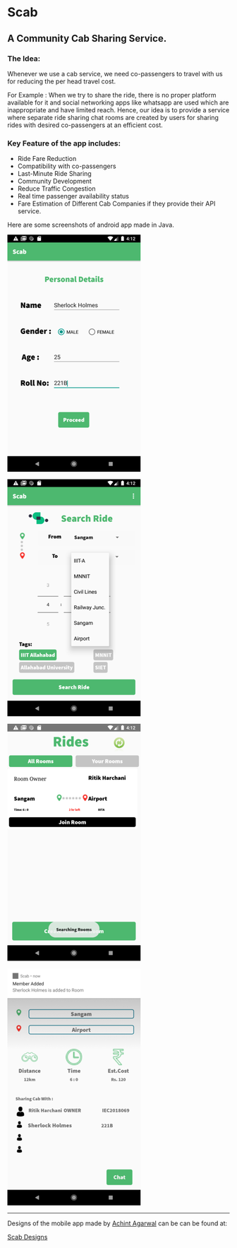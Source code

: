 # Scab

## A Community Cab Sharing Service.

### The Idea:

Whenever we use a cab service, we need co-passengers to travel with us for reducing the per head travel cost.

For Example : When we try to share the ride, there is no proper platform available for it and social networking apps like whatsapp are used which are inappropriate and have limited reach.
Hence, our idea is to provide a service where separate ride sharing chat rooms are created by users for sharing rides with desired co-passengers at an efficient cost.


### Key Feature of the app includes: 

- Ride Fare Reduction
- Compatibility with co-passengers
- Last-Minute Ride Sharing
- Community Development
- Reduce Traffic Congestion
- Real time passenger availability status 
- Fare Estimation of Different Cab Companies if they provide their API service.

Here are some screenshots of android app made in Java.

![profile_details](screenshot1.png)

![journey_plan](screenshot2.png)

![ride_search](screenshot3.png)

![chat_room](screenshot4.png)

----------------------------
Designs of the mobile app made by [Achint Agarwal](https://www.facebook.com/achint.agarwal.923) can be can be found at:

[Scab Designs](https://www.figma.com/file/iqpHdZb4S2JqNGa7znAICn/s-cab)
